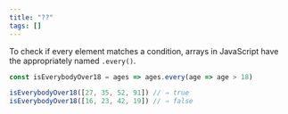 ```yaml
---
title: "??"
tags: []
---
```

To check if every element matches a condition, arrays in JavaScript have the appropriately named `.every()`.

```js
const isEverybodyOver18 = ages => ages.every(age => age > 18)

isEverybodyOver18([27, 35, 52, 91]) // ⇒ true
isEverybodyOver18([16, 23, 42, 19]) // ⇒ false
```

